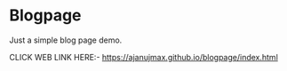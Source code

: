 # Blogpage
Just a simple blog page demo.

CLICK WEB LINK HERE:- https://ajanujmax.github.io/blogpage/index.html
